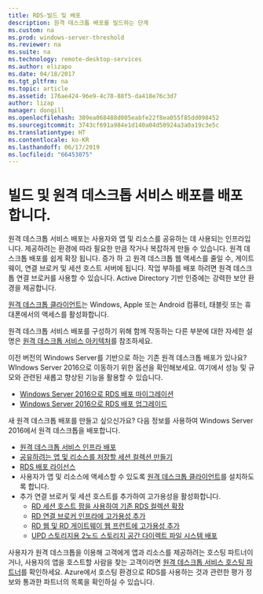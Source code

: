 ```yaml
---
title: RDS-빌드 및 배포
description: 원격 데스크톱 배포를 빌드하는 단계
ms.custom: na
ms.prod: windows-server-threshold
ms.reviewer: na
ms.suite: na
ms.technology: remote-desktop-services
ms.author: elizapo
ms.date: 04/18/2017
ms.tgt_pltfrm: na
ms.topic: article
ms.assetid: 176ae424-96e9-4c78-88f5-da418e76c3d7
author: lizap
manager: dongill
ms.openlocfilehash: 309ea068488d005eabfe22f8ea055f85dd098452
ms.sourcegitcommit: 3743cf691a984e1d140a04d50924a3a0a19c3e5c
ms.translationtype: HT
ms.contentlocale: ko-KR
ms.lasthandoff: 06/17/2019
ms.locfileid: "66453075"
---
```

# <a name="build-and-deploy-your-remote-desktop-services-deployment"></a>빌드 및 원격 데스크톱 서비스 배포를 배포 합니다.

원격 데스크톱 서비스 배포는 사용자와 앱 및 리소스를 공유하는 데 사용되는 인프라입니다. 제공하려는 환경에 따라 필요한 만큼 작거나 복잡하게 만들 수 있습니다. 원격 데스크톱 배포를 쉽게 확장 됩니다. 증가 하 고 원격 데스크톱 웹 액세스를 줄일 수, 게이트웨이, 연결 브로커 및 세션 호스트 서버에 됩니다. 작업 부하를 배포 하려면 원격 데스크톱 연결 브로커를 사용할 수 있습니다. Active Directory 기반 인증에는 강력한 보안 환경을 제공합니다. 

[원격 데스크톱 클라이언트](clients/remote-desktop-clients.md)는 Windows, Apple 또는 Android 컴퓨터, 태블릿 또는 휴대폰에서의 액세스를 활성화합니다.

원격 데스크톱 서비스 배포를 구성하기 위해 함께 작동하는 다른 부분에 대한 자세한 설명은 [원격 데스크톱 서비스 아키텍처](desktop-hosting-logical-architecture.md)를 참조하세요.

이전 버전의 Windows Server를 기반으로 하는 기존 원격 데스크톱 배포가 있나요? WIndows Server 2016으로 이동하기 위한 옵션을 확인해보세요. 여기에서 성능 및 규모와 관련된 새롭고 향상된 기능을 활용할 수 있습니다.

- [Windows Server 2016으로 RDS 배포 마이그레이션](migrate-rds-role-services.md)
- [Windows Server 2016으로 RDS 배포 업그레이드](upgrade-to-rds-2016.md)

새 원격 데스크톱 배포를 만들고 싶으신가요? 다음 정보를 사용하여 Windows Server 2016에서 원격 데스크톱을 배포합니다.

- [원격 데스크톱 서비스 인프라 배포](rds-deploy-infrastructure.md)
- [공유하려는 앱 및 리소스를 저장할 세션 컬렉션 만들기](rds-create-collection.md)
- [RDS 배포 라이선스](rds-client-access-license.md)
- 사용자가 앱 및 리소스에 액세스할 수 있도록 [원격 데스크톱 클라이언트](clients/remote-desktop-clients.md)를 설치하도록 합니다. 
- 추가 연결 브로커 및 세션 호스트를 추가하여 고가용성을 활성화합니다.
   - [RD 세션 호스트 팜을 사용하여 기존 RDS 컬렉션 확장](rds-scale-rdsh-farm.md)
   - [RD 연결 브로커 인프라에 고가용성 추가](rds-connection-broker-cluster.md)
   - [RD 웹 및 RD 게이트웨이 웹 프런트에 고가용성 추가](rds-rdweb-gateway-ha.md)
   - [UPD 스토리지용 2노드 스토리지 공간 다이렉트 파일 시스템 배포](rds-storage-spaces-direct-deployment.md)


사용자가 원격 데스크톱을 이용해 고객에게 앱과 리소스를 제공하려는 호스팅 파트너이거나, 사용자의 앱을 호스트할 사람을 찾는 고객이라면 [원격 데스크톱 서비스 호스팅 파트너](rds-hosting-partners.md)를 확인하세요. Azure에서 호스팅 환경으로 RDS를 사용하는 것과 관련한 평가 정보와 통과한 파트너의 목록을 확인하실 수 있습니다.
